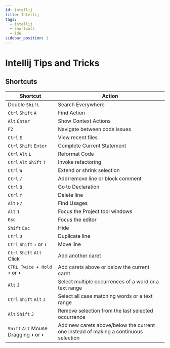 ```yaml
---
id: intellij
title: Intellij
tags:
  - intellij
  - shortcuts
  - ide
sidebar_position: 1
---
```


# Intellij Tips and Tricks

## Shortcuts

| Shortcut                                  | Action                                                                              |
|-------------------------------------------|-------------------------------------------------------------------------------------|
| Double `Shift`                            | Search Everywhere                                                                   |
| `Ctrl` `Shift` `A`                        | Find Action                                                                         |     
| `Alt` `Enter`                             | Show Context Actions                                                                |
| `F2`                                      | Navigate between code issues                                                        |
| `Ctrl` `E`                                | View recent files                                                                   |
| `Ctrl` `Shift` `Enter`                    | Complete Current Statement                                                          |
| `Ctrl` `Alt` `L`                          | Reformat Code                                                                       |
| `Ctrl` `Alt` `Shift` `T`                  | Invoke refactoring                                                                  |
| `Ctrl` `W`                                | Extend or shrink selection                                                          |
| `Ctrl` `/`                                | Add/remove line or block comment                                                    |
| `Ctrl` `B`                                | Go to Declaration                                                                   |
| `Ctrl` `Y`                                | Delete line                                                                         |
| `Alt` `F7`                                | Find Usages                                                                         |
| `Alt` `1`                                 | Focus the Project tool windows                                                      |
| `Esc`                                     | Focus the editor                                                                    |
| `Shift` `Esc`                             | Hide                                                                                |
| `Ctrl` `D`                                | Duplicate line                                                                      |
| `Ctrl` `Shift` `⬆️` or `⬇️`               | Move line                                                                           |
| `Ctrl` `Shift` `Alt` Click                | Add another caret                                                                   |
| `CTRL Twice + Hold` `⬆️` or `⬇️`          | Add carets above or below the current caret                                         |
| `Alt` `J`                                 | Select multiple occurrences of a word or a text range                               |
| `Ctrl` `Shift` `Alt` `J`                  | Select all case matching words or a text range                                      |
| `Alt` `Shift` `J`                         | Remove selection from the last selected occurrence                                  |
| `Shift` `Alt` Mouse Dragging `⬆️` or `⬇️` | Add new carets above/below the current one instead of making a continuous selection |







